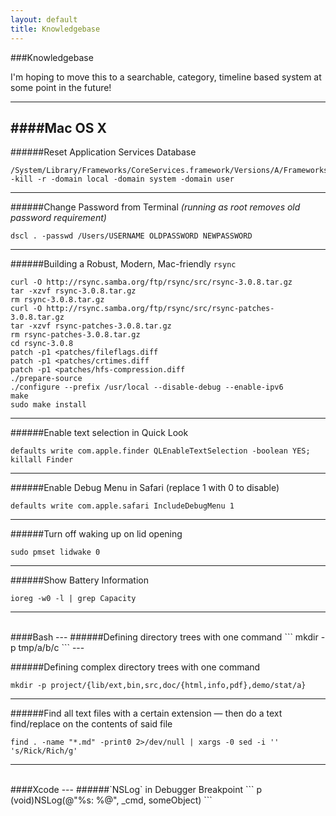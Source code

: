 ```yaml
---
layout: default
title: Knowledgebase
---
```


###Knowledgebase

I'm hoping to move this to a searchable, category, timeline based system at some point in the future!

---

####Mac OS X
---
######Reset Application Services Database
```
/System/Library/Frameworks/CoreServices.framework/Versions/A/Frameworks/LaunchServices.framework/Versions/A/Support/lsregister -kill -r -domain local -domain system -domain user
```
---
######Change Password from Terminal *(running as root removes old password requirement)*
```
dscl . -passwd /Users/USERNAME OLDPASSWORD NEWPASSWORD
```
---
######Building a Robust, Modern,  Mac-friendly `rsync`	
```
curl -O http://rsync.samba.org/ftp/rsync/src/rsync-3.0.8.tar.gz
tar -xzvf rsync-3.0.8.tar.gz
rm rsync-3.0.8.tar.gz
curl -O http://rsync.samba.org/ftp/rsync/src/rsync-patches-3.0.8.tar.gz
tar -xzvf rsync-patches-3.0.8.tar.gz
rm rsync-patches-3.0.8.tar.gz
cd rsync-3.0.8
patch -p1 <patches/fileflags.diff
patch -p1 <patches/crtimes.diff
patch -p1 <patches/hfs-compression.diff
./prepare-source
./configure --prefix /usr/local --disable-debug --enable-ipv6
make
sudo make install
```
---
######Enable text selection in Quick Look	
```
defaults write com.apple.finder QLEnableTextSelection -boolean YES;
killall Finder
```
---
######Enable Debug Menu in Safari (replace 1 with 0 to disable)	
```
defaults write com.apple.safari IncludeDebugMenu 1
```
---
######Turn off waking up on lid opening	
```
sudo pmset lidwake 0
```
---
######Show Battery Information	
```
ioreg -w0 -l | grep Capacity
```
---


<BR>
####Bash
---
######Defining directory trees with one command	
```
mkdir -p tmp/a/b/c
```
---
	
######Defining complex directory trees with one command	
```
mkdir -p project/{lib/ext,bin,src,doc/{html,info,pdf},demo/stat/a}	
```
---
######Find all text files with a certain extension — then do a text find/replace on the contents of said file	
```
find . -name "*.md" -print0 2>/dev/null | xargs -0 sed -i '' 's/Rick/Rich/g'
```
---

<BR>
####Xcode
---
######`NSLog` in Debugger Breakpoint
```
p (void)NSLog(@"%s: %@", _cmd, someObject)
```


